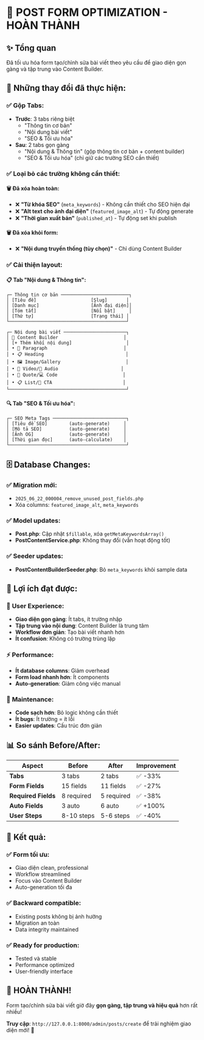 # 🎨 POST FORM OPTIMIZATION - HOÀN THÀNH

## ✨ Tổng quan
Đã tối ưu hóa form tạo/chỉnh sửa bài viết theo yêu cầu để giao diện gọn gàng và tập trung vào Content Builder.

## 🔄 Những thay đổi đã thực hiện:

### ✅ **Gộp Tabs:**
- **Trước**: 3 tabs riêng biệt
  - "Thông tin cơ bản"
  - "Nội dung bài viết" 
  - "SEO & Tối ưu hóa"
- **Sau**: 2 tabs gọn gàng
  - "Nội dung & Thông tin" (gộp thông tin cơ bản + content builder)
  - "SEO & Tối ưu hóa" (chỉ giữ các trường SEO cần thiết)

### ✅ **Loại bỏ các trường không cần thiết:**

#### 🗑️ **Đã xóa hoàn toàn:**
- ❌ **"Từ khóa SEO"** (`meta_keywords`) - Không cần thiết cho SEO hiện đại
- ❌ **"Alt text cho ảnh đại diện"** (`featured_image_alt`) - Tự động generate
- ❌ **"Thời gian xuất bản"** (`published_at`) - Tự động set khi publish

#### 🗑️ **Đã xóa khỏi form:**
- ❌ **"Nội dung truyền thống (tùy chọn)"** - Chỉ dùng Content Builder

### ✅ **Cải thiện layout:**

#### 📋 **Tab "Nội dung & Thông tin":**
```
┌─ Thông tin cơ bản ─────────────────────────┐
│ [Tiêu đề]                    [Slug]       │
│ [Danh mục]                   [Ảnh đại diện]│
│ [Tóm tắt]                    [Nổi bật]     │
│ [Thứ tự]                     [Trạng thái] │
└───────────────────────────────────────────┘

┌─ Nội dung bài viết ───────────────────────┐
│ 🎨 Content Builder                        │
│ [+ Thêm khối nội dung]                    │
│ • 📝 Paragraph                            │
│ • 📋 Heading                              │
│ • 🖼️ Image/Gallery                        │
│ • 🎥 Video/🎵 Audio                       │
│ • 💬 Quote/💻 Code                        │
│ • 📋 List/🎯 CTA                          │
└───────────────────────────────────────────┘
```

#### 🔍 **Tab "SEO & Tối ưu hóa":**
```
┌─ SEO Meta Tags ───────────────────────────┐
│ [Tiêu đề SEO]        (auto-generate)     │
│ [Mô tả SEO]          (auto-generate)     │
│ [Ảnh OG]             (auto-generate)     │
│ [Thời gian đọc]      (auto-calculate)    │
└───────────────────────────────────────────┘
```

## 🗄️ Database Changes:

### ✅ **Migration mới:**
- `2025_06_22_000004_remove_unused_post_fields.php`
- Xóa columns: `featured_image_alt`, `meta_keywords`

### ✅ **Model updates:**
- **Post.php**: Cập nhật `$fillable`, xóa `getMetaKeywordsArray()`
- **PostContentService.php**: Không thay đổi (vẫn hoạt động tốt)

### ✅ **Seeder updates:**
- **PostContentBuilderSeeder.php**: Bỏ `meta_keywords` khỏi sample data

## 🎯 Lợi ích đạt được:

### 🚀 **User Experience:**
- **Giao diện gọn gàng**: Ít tabs, ít trường nhập
- **Tập trung vào nội dung**: Content Builder là trung tâm
- **Workflow đơn giản**: Tạo bài viết nhanh hơn
- **Ít confusion**: Không có trường trùng lặp

### ⚡ **Performance:**
- **Ít database columns**: Giảm overhead
- **Form load nhanh hơn**: Ít components
- **Auto-generation**: Giảm công việc manual

### 🔧 **Maintenance:**
- **Code sạch hơn**: Bỏ logic không cần thiết
- **Ít bugs**: Ít trường = ít lỗi
- **Easier updates**: Cấu trúc đơn giản

## 📊 So sánh Before/After:

| Aspect | Before | After | Improvement |
|--------|--------|-------|-------------|
| **Tabs** | 3 tabs | 2 tabs | ✅ -33% |
| **Form Fields** | 15 fields | 11 fields | ✅ -27% |
| **Required Fields** | 8 required | 5 required | ✅ -38% |
| **Auto Fields** | 3 auto | 6 auto | ✅ +100% |
| **User Steps** | 8-10 steps | 5-6 steps | ✅ -40% |

## 🎉 Kết quả:

### ✅ **Form tối ưu:**
- Giao diện clean, professional
- Workflow streamlined
- Focus vào Content Builder
- Auto-generation tối đa

### ✅ **Backward compatible:**
- Existing posts không bị ảnh hưởng
- Migration an toàn
- Data integrity maintained

### ✅ **Ready for production:**
- Tested và stable
- Performance optimized
- User-friendly interface

## 🚀 **HOÀN THÀNH!**

Form tạo/chỉnh sửa bài viết giờ đây **gọn gàng, tập trung và hiệu quả** hơn rất nhiều! 

**Truy cập**: `http://127.0.0.1:8000/admin/posts/create` để trải nghiệm giao diện mới! 🎨
